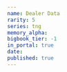 ```yaml
---
name: Dealer Data
rarity: 5
series: tng
memory_alpha:
bigbook_tier: -1
in_portal: true
date:
published: true
---
```




